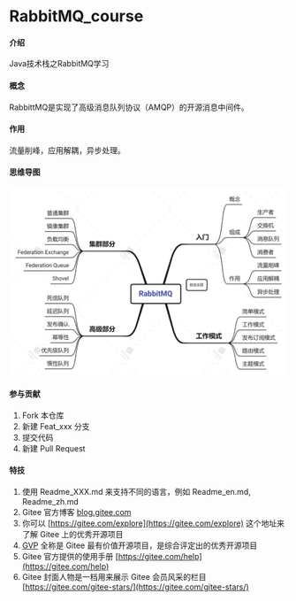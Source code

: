 # RabbitMQ_course

#### 介绍
Java技术栈之RabbitMQ学习

#### 概念
RabbittMQ是实现了高级消息队列协议（AMQP）的开源消息中间件。

#### 作用
流量削峰，应用解耦，异步处理。

#### 思维导图
![image](https://github.com/CONTINUE12/RabbitMQ_course/blob/master/%E6%80%9D%E7%BB%B4%E5%AF%BC%E5%9B%BE.png)

#### 参与贡献

1.  Fork 本仓库
2.  新建 Feat_xxx 分支
3.  提交代码
4.  新建 Pull Request


#### 特技

1.  使用 Readme\_XXX.md 来支持不同的语言，例如 Readme\_en.md, Readme\_zh.md
2.  Gitee 官方博客 [blog.gitee.com](https://blog.gitee.com)
3.  你可以 [https://gitee.com/explore](https://gitee.com/explore) 这个地址来了解 Gitee 上的优秀开源项目
4.  [GVP](https://gitee.com/gvp) 全称是 Gitee 最有价值开源项目，是综合评定出的优秀开源项目
5.  Gitee 官方提供的使用手册 [https://gitee.com/help](https://gitee.com/help)
6.  Gitee 封面人物是一档用来展示 Gitee 会员风采的栏目 [https://gitee.com/gitee-stars/](https://gitee.com/gitee-stars/)
